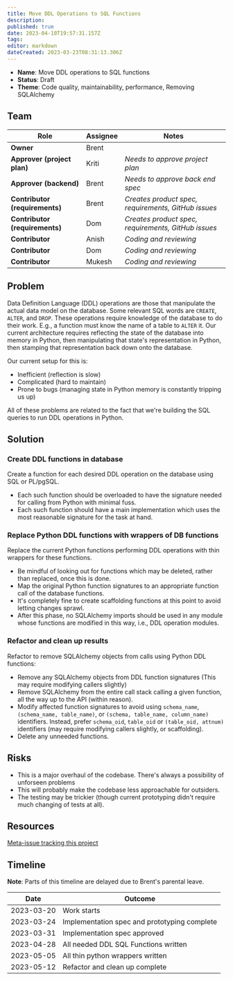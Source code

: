 ```yaml
---
title: Move DDL Operations to SQL Functions
description: 
published: true
date: 2023-04-10T19:57:31.157Z
tags: 
editor: markdown
dateCreated: 2023-03-23T08:31:13.306Z
---
```


- **Name**: Move DDL operations to SQL functions
- **Status**: Draft
- **Theme**: Code quality, maintainability, performance, Removing SQLAlchemy

## Team

| Role                           | Assignee | Notes                                               |
|--------------------------------|----------|-----------------------------------------------------|
| **Owner**                      | Brent    |                                                     |
| **Approver (project plan)**    | Kriti    | *Needs to approve project plan*                     |
| **Approver (backend)**         | Brent    | *Needs to approve back end spec*                    |
| **Contributor (requirements)** | Brent    | *Creates product spec, requirements, GitHub issues* |
| **Contributor (requirements)** | Dom      | *Creates product spec, requirements, GitHub issues* |
| **Contributor**                | Anish    | *Coding and reviewing*                              |
| **Contributor**                | Dom      | *Coding and reviewing*                              |
| **Contributor**                | Mukesh   | *Coding and reviewing*                              |

## Problem

Data Definition Language (DDL) operations are those that manipulate the actual data model on the database. Some relevant SQL words are `CREATE`, `ALTER`, and `DROP`. These operations require knowledge of the database to do their work. E.g., a function must know the name of a table to `ALTER` it. Our current architecture requires reflecting the state of the database into memory in Python, then manipulating that state's representation in Python, then stamping that representation back down onto the database.

Our current setup for this is:
- Inefficient (reflection is slow)
- Complicated (hard to maintain)
- Prone to bugs (managing state in Python memory is constantly tripping us up)

All of these problems are related to the fact that we're building the SQL queries to run DDL operations in Python.

## Solution

### Create DDL functions in database
Create a function for each desired DDL operation on the database using SQL or PL/pgSQL.
- Each such function should be overloaded to have the signature needed for calling from Python with minimal fuss.
- Each such function should have a main implementation which uses the most reasonable signature for the task at hand.

### Replace Python DDL functions with wrappers of DB functions
Replace the current Python functions performing DDL operations with thin wrappers for these functions.
- Be mindful of looking out for functions which may be deleted, rather than replaced, once this is done.
- Map the original Python function signatures to an appropriate function call of the database functions.
- It's completely fine to create scaffolding functions at this point to avoid letting changes sprawl.
- After this phase, no SQLAlchemy imports should be used in any module whose functions are modified in this way, i.e., DDL operation modules.

### Refactor and clean up results
Refactor to remove SQLAlchemy objects from calls using Python DDL functions:
- Remove any SQLAlchemy objects from DDL function signatures (This may require modifying callers slightly)
- Remove SQLAlchemy from the entire call stack calling a given function, all the way up to the API (within reason).
- Modify affected function signatures to avoid using `schema_name`, `(schema_name, table_name)`, or `(schema, table_name, column_name)` identifiers. Instead, prefer `schema_oid`, `table_oid` or `(table_oid, attnum)` identifiers (may require modifying callers slightly, or scaffolding).
- Delete any unneeded functions.

## Risks

- This is a major overhaul of the codebase. There's always a possibility of unforseen problems
- This will probably make the codebase less approachable for outsiders.
- The testing may be trickier (though current prototyping didn't require much changing of tests at all).

## Resources

[Meta-issue tracking this project](https://github.com/centerofci/mathesar/issues/2737)

## Timeline

**Note**: Parts of this timeline are delayed due to Brent's parental leave.

| Date       | Outcome                                      |
|------------|----------------------------------------------|
| 2023-03-20 | Work starts                                  |
| 2023-03-24 | Implementation spec and prototyping complete |
| 2023-03-31 | Implementation spec approved                 |
| 2023-04-28 | All needed DDL SQL Functions written         |
| 2023-05-05 | All thin python wrappers written             |
| 2023-05-12 | Refactor and clean up complete               |
